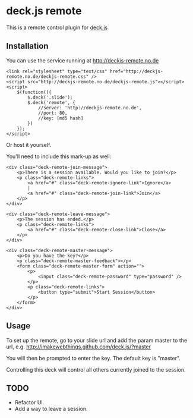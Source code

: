 # deck.js remote

This is a remote control plugin for [deck.js](http://imakewebthings.github.com/deck.js/)

## Installation

You can use the service running at http://deckjs-remote.no.de

	<link rel="stylesheet" type="text/css" href="http://deckjs-remote.no.de/deckjs-remote.css" />
    <script src="http://deckjs-remote.no.de/deckjs-remote.js"></script>
	<script>
		$(function(){
			$.deck('.slide');
			$.deck('remote', {
				//server: 'http://deckjs-remote.no.de',
				//port: 80,
				//key: [md5 hash]
			})
		});
	</script>

Or host it yourself.

You'll need to include this mark-up as well:

    <div class="deck-remote-join-message">
        <p>There is a session available. Would you like to join?</p>
        <p class="deck-remote-links">
            <a href="#" class="deck-remote-ignore-link">Ignore</a>
            |
            <a href="#" class="deck-remote-join-link">Join</a>
        </p>
    </div>
    
    <div class="deck-remote-leave-message">
        <p>The session has ended.</p>
        <p class="deck-remote-links">
            <a href="#" class="deck-remote-close-link">Close</a>
        </p>
    </div>

    <div class="deck-remote-master-message">
		<p>Do you have the key?</p>
		<p class="deck-remote-master-feedback"></p>
		<form class="deck-remote-master-form" action="">
			<p>
				<input class="deck-remote-password" type="password" />
			</p>
			<p class="deck-remote-links">
				<button type="submit">Start Session</button>
			</p>
		</form>	
	</div>

## Usage

To set up the remote, go to your slide url and add the param master to the url, e.g. http://imakewebthings.github.com/deck.js/?master

You will then be prompted to enter the key. The default key is "master".

Controlling this deck will control all others currently joined to the session.

## TODO

- Refactor UI.
- Add a way to leave a session.